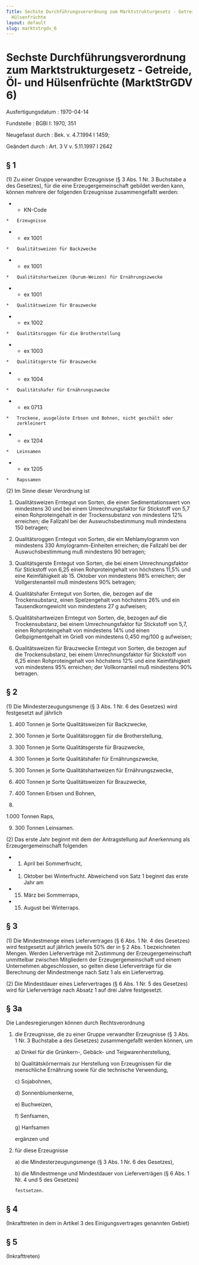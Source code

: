 ```yaml
---
Title: Sechste Durchführungsverordnung zum Marktstrukturgesetz - Getreide, Öl- und
  Hülsenfrüchte
layout: default
slug: marktstrgdv_6
---
```


# Sechste Durchführungsverordnung zum Marktstrukturgesetz - Getreide, Öl- und Hülsenfrüchte (MarktStrGDV 6)

Ausfertigungsdatum
:   1970-04-14

Fundstelle
:   BGBl I: 1970, 351

Neugefasst durch
:   Bek. v. 4.7.1994 I 1459;

Geändert durch
:   Art. 3 V v. 5.11.1997 I 2642


## § 1

(1) Zu einer Gruppe verwandter Erzeugnisse (§ 3 Abs. 1 Nr. 3 Buchstabe
a des Gesetzes), für die eine Erzeugergemeinschaft gebildet werden
kann, können mehrere der folgenden Erzeugnisse zusammengefaßt werden:

*    *   KN-Code

    *   Erzeugnisse


*    *   ex 1001

    *   Qualitätsweizen für Backzwecke


*    *   ex 1001

    *   Qualitätshartweizen (Durum-Weizen) für Ernährungszwecke


*    *   ex 1001

    *   Qualitätsweizen für Brauzwecke


*    *   ex 1002

    *   Qualitätsroggen für die Brotherstellung


*    *   ex 1003

    *   Qualitätsgerste für Brauzwecke


*    *   ex 1004

    *   Qualitätshafer für Ernährungszwecke


*    *   ex 0713

    *   Trockene, ausgelöste Erbsen und Bohnen, nicht geschält oder
        zerkleinert


*    *   ex 1204

    *   Leinsamen


*    *   ex 1205

    *   Rapssamen




(2) Im Sinne dieser Verordnung ist

1.  Qualitätsweizen Erntegut von Sorten, die einen Sedimentationswert von
    mindestens 30 und bei einem Umrechnungsfaktor für Stickstoff von 5,7
    einen Rohproteingehalt in der Trockensubstanz von mindestens 12%
    erreichen; die Fallzahl bei der Auswuchsbestimmung muß mindestens 150
    betragen;


2.  Qualitätsroggen Erntegut von Sorten, die ein Mehlamylogramm von
    mindestens 330 Amylogramm-Einheiten erreichen; die Fallzahl bei der
    Auswuchsbestimmung muß mindestens 90 betragen;


3.  Qualitätsgerste Erntegut von Sorten, die bei einem Umrechnungsfaktor
    für Stickstoff von 6,25 einen Rohproteingehalt von höchstens 11,5% und
    eine Keimfähigkeit ab 15. Oktober von mindestens 98% erreichen; der
    Vollgerstenanteil muß mindestens 90% betragen;


4.  Qualitätshafer Erntegut von Sorten, die, bezogen auf die
    Trockensubstanz, einen Spelzengehalt von höchstens 26% und ein
    Tausendkorngewicht von mindestens 27 g aufweisen;


5.  Qualitätshartweizen Erntegut von Sorten, die, bezogen auf die
    Trockensubstanz, bei einem Umrechnungsfaktor für Stickstoff von 5,7,
    einen Rohproteingehalt von mindestens 14% und einen Gelbpigmentgehalt
    im Grieß von mindestens 0,450 mg/100 g aufweisen;


6.  Qualitätsweizen für Brauzwecke Erntegut von Sorten, die bezogen auf
    die Trockensubstanz, bei einem Umrechnungsfaktor für Stickstoff von
    6,25 einen Rohproteingehalt von höchstens 12% und eine Keimfähigkeit
    von mindestens 95% erreichen; der Vollkornanteil muß mindestens 90%
    betragen.





## § 2

(1) Die Mindesterzeugungsmenge (§ 3 Abs. 1 Nr. 6 des Gesetzes) wird
festgesetzt auf jährlich

1.  400 Tonnen je Sorte Qualitätsweizen für Backzwecke,


2.  300 Tonnen je Sorte Qualitätsroggen für die Brotherstellung,


3.  300 Tonnen je Sorte Qualitätsgerste für Brauzwecke,


4.  300 Tonnen je Sorte Qualitätshafer für Ernährungszwecke,


5.  300 Tonnen je Sorte Qualitätshartweizen für Ernährungszwecke,


6.  400 Tonnen je Sorte Qualitätsweizen für Brauzwecke,


7.  400 Tonnen Erbsen und Bohnen,


8.
  1.000 Tonnen Raps,


9.  300 Tonnen Leinsamen.




(2) Das erste Jahr beginnt mit dem der Antragstellung auf Anerkennung
als Erzeugergemeinschaft folgenden
-  1. April bei Sommerfrucht,
-  1. Oktober bei Winterfrucht. Abweichend von Satz 1 beginnt das
erste Jahr am
- 15. März bei Sommerraps,
- 15. August bei Winterraps.


## § 3

(1) Die Mindestmenge eines Liefervertrages (§ 6 Abs. 1 Nr. 4 des
Gesetzes) wird festgesetzt auf jährlich jeweils 50% der in § 2 Abs. 1
bezeichneten Mengen. Werden Lieferverträge mit Zustimmung der
Erzeugergemeinschaft unmittelbar zwischen Mitgliedern der
Erzeugergemeinschaft und einem Unternehmen abgeschlossen, so gelten
diese Lieferverträge für die Berechnung der Mindestmenge nach Satz 1
als ein Liefervertrag.

(2) Die Mindestdauer eines Liefervertrages (§ 6 Abs. 1 Nr. 5 des
Gesetzes) wird für Lieferverträge nach Absatz 1 auf drei Jahre
festgesetzt.


## § 3a

Die Landesregierungen können durch Rechtsverordnung

1.  die Erzeugnisse, die zu einer Gruppe verwandter Erzeugnisse (§ 3 Abs.
    1 Nr. 3 Buchstabe a des Gesetzes) zusammengefaßt werden können, um

    a)  Dinkel für die Grünkern-, Gebäck- und Teigwarenherstellung,


    b)  Qualitätskörnermais zur Herstellung von Erzeugnissen für die
        menschliche Ernährung sowie für die technische Verwendung,


    c)  Sojabohnen,


    d)  Sonnenblumenkerne,


    e)  Buchweizen,


    f)  Senfsamen,


    g)  Hanfsamen




    ergänzen und


2.  für diese Erzeugnisse

    a)  die Mindesterzeugungsmenge (§ 3 Abs. 1 Nr. 6 des Gesetzes),


    b)  die Mindestmenge und Mindestdauer von Lieferverträgen (§ 6 Abs. 1 Nr.
        4 und 5 des Gesetzes)

        festsetzen.








## § 4

(Inkrafttreten in dem in Artikel 3 des Einigungsvertrages genannten
Gebiet)


## § 5

(Inkrafttreten)

